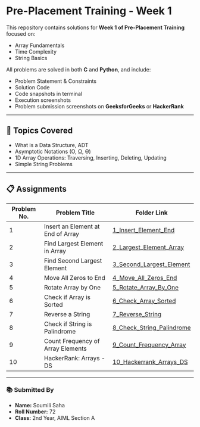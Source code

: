 # Pre-Placement Training - Week 1

This repository contains solutions for **Week 1 of Pre-Placement Training** focused on:
- Array Fundamentals
- Time Complexity
- String Basics

All problems are solved in both **C** and **Python**, and include:
- Problem Statement & Constraints
- Solution Code
- Code snapshots in terminal
- Execution screenshots
- Problem submission screenshots on **GeeksforGeeks** or **HackerRank**

---

## 📌 Topics Covered

- What is a Data Structure, ADT
- Asymptotic Notations (O, Ω, Θ)
- 1D Array Operations: Traversing, Inserting, Deleting, Updating
- Simple String Problems

---

## 📋 Assignments

| Problem No. | Problem Title                       | Folder Link |
|-------------|-------------------------------------|-------------|
| 1           | Insert an Element at End of Array   | [1_Insert_Element_End](./1_Insert_Element_End) |
| 2           | Find Largest Element in Array       | [2_Largest_Element_Array](./2_Largest_Element_Array) |
| 3           | Find Second Largest Element         | [3_Second_Largest_Element](./3_Second_Largest_Element) |
| 4           | Move All Zeros to End               | [4_Move_All_Zeros_End](./4_Move_All_Zeros_End) |
| 5           | Rotate Array by One                 | [5_Rotate_Array_By_One](./5_Rotate_Array_By_One) |
| 6           | Check if Array is Sorted            | [6_Check_Array_Sorted](./6_Check_Array_Sorted) |
| 7           | Reverse a String                    | [7_Reverse_String](./7_Reverse_String) |
| 8           | Check if String is Palindrome       | [8_Check_String_Palindrome](./8_Check_String_Palindrome) |
| 9           | Count Frequency of Array Elements   | [9_Count_Frequency_Array](./9_Count_Frequency_Array) |
| 10          | HackerRank: Arrays - DS             | [10_Hackerrank_Arrays_DS](./10_Hackerrank_Arrays_DS) |

---

### 📚 Submitted By

- **Name:** Soumili Saha
- **Roll Number:** 72
- **Class:** 2nd Year, AIML Section A
